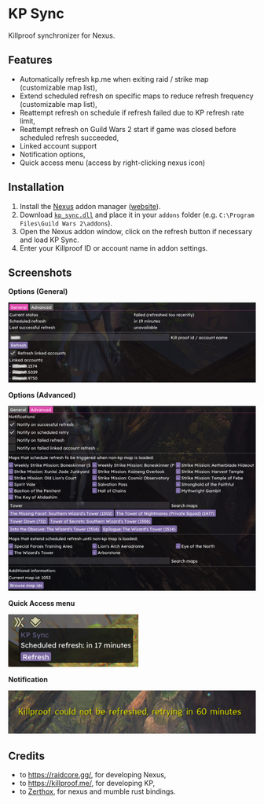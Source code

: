 # KP Sync
Killproof synchronizer for Nexus.

## Features
- Automatically refresh kp.me when exiting raid / strike map (customizable map list),
- Extend scheduled refresh on specific maps to reduce refresh frequency (customizable map list),
- Reattempt refresh on schedule if refresh failed due to KP refresh rate limit,
- Reattempt refresh on Guild Wars 2 start if game was closed before scheduled refresh succeeded,
- Linked account support
- Notification options,
- Quick access menu (access by right-clicking nexus icon)

## Installation
1. Install the [Nexus](https://github.com/RaidcoreGG/Nexus) addon manager ([website](https://raidcore.gg/Nexus)).
2. Download [`kp_sync.dll`](../../releases/latest) and place it in your `addons` folder (e.g. `C:\Program Files\Guild Wars 2\addons`).
3. Open the Nexus addon window, click on the refresh button if necessary and load KP Sync.
4. Enter your Killproof ID or account name in addon settings.

## Screenshots
**Options (General)**

![Options (General)](images/options_general.png)

**Options (Advanced)**

![Options (Advanced)](images/options_advanced.png?)

**Quick Access menu**

![Quick access menu](images/quick_access_menu.png)

**Notification**

![Notification](images/notification.png)

## Credits
- to https://raidcore.gg/, for developing Nexus,
- to https://killproof.me/, for developing KP,
- to [Zerthox](https://github.com/zerthox), for nexus and mumble rust bindings.